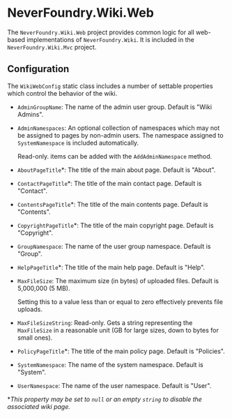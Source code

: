 # NeverFoundry.Wiki.Web
The `NeverFoundry.Wiki.Web` project provides common logic for all web-based implementations of
`NeverFoundry.Wiki`. It is included in the `NeverFoundry.Wiki.Mvc` project.

## Configuration
The `WikiWebConfig` static class includes a number of settable properties which control the behavior of
the wiki.
* `AdminGroupName`: The name of the admin user group. Default is "Wiki Admins".
* `AdminNamespaces`: An optional collection of namespaces which may not be assigned to pages by
  non-admin users. The namespace assigned to `SystemNamespace` is included automatically.

  Read-only. items can be added with the `AddAdminNamespace` method.
* `AboutPageTitle`*: The title of the main about page. Default is "About".
* `ContactPageTitle`*: The title of the main contact page. Default is "Contact".
* `ContentsPageTitle`*: The title of the main contents page. Default is "Contents".
* `CopyrightPageTitle`*: The title of the main copyright page. Default is "Copyright".
* `GroupNamespace`: The name of the user group namespace. Default is "Group".
* `HelpPageTitle`*: The title of the main help page. Default is "Help".
* `MaxFileSize`: The maximum size (in bytes) of uploaded files. Default is 5,000,000 (5 MB).

  Setting this to a value less than or equal to zero effectively prevents file uploads.
* `MaxFileSizeString`: Read-only. Gets a string representing the `MaxFileSize` in a reasonable unit
  (GB for large sizes, down to bytes for small ones).
* `PolicyPageTitle`*: The title of the main policy page. Default is "Policies".
* `SystemNamespace`: The name of the system namespace. Default is "System".
* `UserNamespace`: The name of the user namespace. Default is "User".

**This property may be set to `null` or an empty `string` to disable the associated wiki page.*